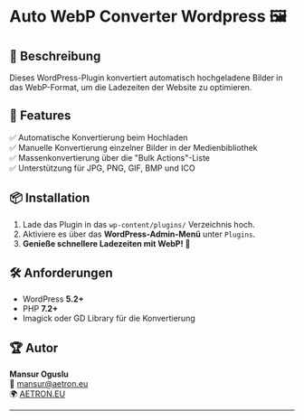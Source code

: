 # Auto WebP Converter Wordpress 🖼️

## 📌 Beschreibung

Dieses WordPress-Plugin konvertiert automatisch hochgeladene Bilder in das WebP-Format, um die Ladezeiten der Website zu optimieren.

## 🚀 Features

✅ Automatische Konvertierung beim Hochladen  
✅ Manuelle Konvertierung einzelner Bilder in der Medienbibliothek  
✅ Massenkonvertierung über die "Bulk Actions"-Liste  
✅ Unterstützung für JPG, PNG, GIF, BMP und ICO

## 📦 Installation

1. Lade das Plugin in das `wp-content/plugins/` Verzeichnis hoch.
2. Aktiviere es über das **WordPress-Admin-Menü** unter `Plugins`.
3. **Genieße schnellere Ladezeiten mit WebP! 🚀**

## 🛠 Anforderungen

- WordPress **5.2+**
- PHP **7.2+**
- Imagick oder GD Library für die Konvertierung

## 🏆 Autor

**Mansur Oguslu**  
📧 [mansur@aetron.eu](mailto:mansur@aetron.eu)  
🌍 [AETRON.EU](https://www.aetron.eu)

---
